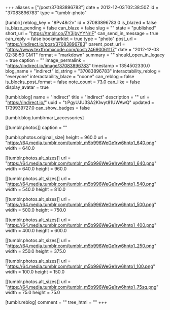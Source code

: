 +++
aliases = ["/post/37083896783"]
date = 2012-12-03T02:38:50Z
id = "37083896783"
type = "tumblr-photo"

[tumblr]
reblog_key = "8Pv48r2v"
id = 37083896783.0
is_blazed = false
is_blaze_pending = false
can_blaze = false
slug = ""
state = "published"
short_url = "https://tmblr.co/ZY3jbyYYNrlF"
can_send_in_message = true
can_reply = false
bookmarklet = true
type = "photo"
post_url = "https://indirect.io/post/37083896783"
parent_post_url = "https://www.textfromxcode.com/post/24690061117"
date = "2012-12-03 02:38:50 GMT"
format = "markdown"
summary = ""
should_open_in_legacy = true
caption = ""
image_permalink = "https://indirect.io/image/37083896783"
timestamp = 1354502330.0
blog_name = "indirect"
id_string = "37083896783"
interactability_reblog = "everyone"
interactability_blaze = "noone"
can_reblog = false
is_blocks_post_format = false
note_count = 73.0
can_like = false
display_avatar = true

[tumblr.blog]
name = "indirect"
title = "indirect"
description = ""
url = "https://indirect.io/"
uuid = "t:PgyUJU3SA2Klwyt81UWAwQ"
updated = 1739939727.0
can_show_badges = false

[tumblr.blog.tumblrmart_accessories]

[[tumblr.photos]]
caption = ""

[tumblr.photos.original_size]
height = 960.0
url = "https://64.media.tumblr.com/tumblr_m5b996WeGe1rw6hnto1_640.png"
width = 640.0

[[tumblr.photos.alt_sizes]]
url = "https://64.media.tumblr.com/tumblr_m5b996WeGe1rw6hnto1_640.png"
width = 640.0
height = 960.0

[[tumblr.photos.alt_sizes]]
url = "https://64.media.tumblr.com/tumblr_m5b996WeGe1rw6hnto1_540.png"
width = 540.0
height = 810.0

[[tumblr.photos.alt_sizes]]
url = "https://64.media.tumblr.com/tumblr_m5b996WeGe1rw6hnto1_500.png"
width = 500.0
height = 750.0

[[tumblr.photos.alt_sizes]]
url = "https://64.media.tumblr.com/tumblr_m5b996WeGe1rw6hnto1_400.png"
width = 400.0
height = 600.0

[[tumblr.photos.alt_sizes]]
url = "https://64.media.tumblr.com/tumblr_m5b996WeGe1rw6hnto1_250.png"
width = 250.0
height = 375.0

[[tumblr.photos.alt_sizes]]
url = "https://64.media.tumblr.com/tumblr_m5b996WeGe1rw6hnto1_100.png"
width = 100.0
height = 150.0

[[tumblr.photos.alt_sizes]]
url = "https://64.media.tumblr.com/tumblr_m5b996WeGe1rw6hnto1_75sq.png"
width = 75.0
height = 75.0

[tumblr.reblog]
comment = ""
tree_html = ""
+++
